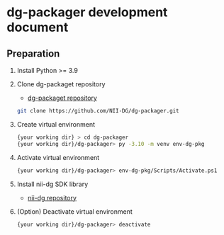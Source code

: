 # dg-packager development document

## Preparation

1. Install Python >= 3.9

2. Clone dg-packaget repository
   - [dg-packaget repository](https://github.com/NII-DG/dg-packager)

    ```bash
    git clone https://github.com/NII-DG/dg-packager.git
    ```

3. Create virtual environment

    ```bash
    {your working dir} > cd dg-packager
    {your working dir}/dg-packager> py -3.10 -m venv env-dg-pkg
    ```

4. Activate virtual environment

    ```bash
    {your working dir}/dg-packager> env-dg-pkg/Scripts/Activate.ps1
    ```

5. Install nii-dg SDK library

   - [nii-dg repository](https://github.com/NII-DG/nii-dg)

6. (Option) Deactivate virtual environment

    ```bash
    {your working dir}/dg-packager> deactivate
    ```